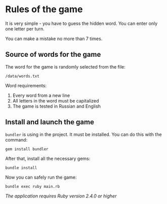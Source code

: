 # Rules of the game

It is very simple - you have to guess the hidden word. You can enter only one letter per turn.

You can make a mistake no more than 7 times.

## Source of words for the game

The word for the game is randomly selected from the file:

```
/data/words.txt
```

Word requirements:
  1. Еvery word from a new line
  2. All letters in the word must be capitalized
  3. The game is tested in Russian and English

## Install and launch the game

`bundler` is using in the project. It must be installed. You can do this with the command:

```
gem install bundler
```

After that, install all the necessary gems:

```
bundle install
```

Now you can safely run the game:

```
bundle exec ruby main.rb
```

*The application requires Ruby version 2.4.0 or higher*
